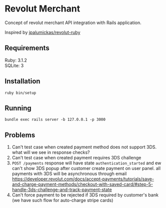 # Revolut Merchant

Concept of revolut merchant API integration with Rails application.

Inspired by [jpalumickas/revolut-ruby](https://github.com/jpalumickas/revolut-ruby)

## Requirements
Ruby: 3.1.2  
SQLite: 3

## Installation

```shell
ruby bin/setup
```

## Running

```shell
bundle exec rails server -b 127.0.0.1 -p 3000
```

## Problems

1. Can't test case when created payment method does not support 3DS. what will we see in response checks?
2. Can't test case when created payment requires 3DS challenge
3. `POST /payments` response will have state `authentication_started` and ew can't show 3DS popup after customer create payment on user panel. all payments with 3DS will be asynchronous through email
   https://developer.revolut.com/docs/accept-payments/tutorials/save-and-charge-payment-methods/checkout-with-saved-card/#step-5-handle-3ds-challenge-and-track-payment-state
4. Can't force payment to be rejected if 3DS required by customer's bank (we have such flow for auto-charge stripe cards)

